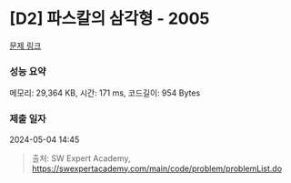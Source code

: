 # [D2] 파스칼의 삼각형 - 2005 

[문제 링크](https://swexpertacademy.com/main/code/problem/problemDetail.do?contestProbId=AV5P0-h6Ak4DFAUq) 

### 성능 요약

메모리: 29,364 KB, 시간: 171 ms, 코드길이: 954 Bytes

### 제출 일자

2024-05-04 14:45



> 출처: SW Expert Academy, https://swexpertacademy.com/main/code/problem/problemList.do